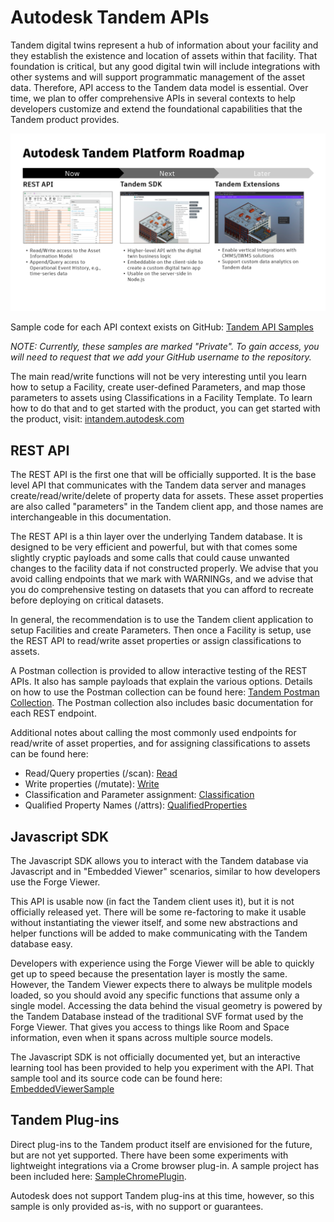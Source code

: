 # Autodesk Tandem APIs

Tandem digital twins represent a hub of information about your facility and they establish the existence and location of assets within that facility. That foundation is critical, but any good digital twin will include integrations with other systems and will support programmatic management of the asset data. Therefore, API access to the Tandem data model is essential.  Over time, we plan to offer comprehensive APIs in several contexts to help developers customize and extend the foundational capabilities that the Tandem product provides.

![API Contexts](./img/API_contexts.png)

Sample code for each API context exists on GitHub: [Tandem API Samples](https://github.com/autodesk-tandem)

_NOTE: Currently, these samples are marked "Private". To gain access, you will need to request that we add your GitHub username to the repository._

The main read/write functions will not be very interesting until you learn how to setup a Facility, create user-defined Parameters, and map those parameters to assets using Classifications in a Facility Template.  To learn how to do that and to get started with the product, you can get started with the product, visit: [intandem.autodesk.com](https://intandem.autodesk.com/)

## REST API
The REST API is the first one that will be officially supported.  It is the base level API that communicates with the Tandem data server and manages create/read/write/delete of property data for assets. These asset properties are also called "parameters" in the Tandem client app, and those names are interchangeable in this documentation.

The REST API is a thin layer over the underlying Tandem database.  It is designed to be very efficient and powerful, but with that comes some slightly cryptic payloads and some calls that could cause unwanted changes to the facility data if not constructed properly.  We advise that you avoid calling endpoints that we mark with WARNINGs, and we advise that you do comprehensive testing on datasets that you can afford to recreate before deploying on critical datasets.

In general, the recommendation is to use the Tandem client application to setup Facilities and create Parameters. Then once a Facility is setup, use the REST API to read/write asset properties or assign classifications to assets.

A Postman collection is provided to allow interactive testing of the REST APIs.  It also has sample payloads that explain the various options. Details on how to use the Postman collection can be found here: [Tandem Postman Collection](API_postman.md).  The Postman collection also includes basic documentation for each REST endpoint.

Additional notes about calling the most commonly used endpoints for read/write of asset properties, and for assigning classifications to assets can be found here:

- Read/Query properties (/scan): [Read](API_scan.md)
- Write properties (/mutate): [Write](API_mutate.md)
- Classification and Parameter assignment: [Classification](API_classification.md)
- Qualified Property Names (/attrs): [QualifiedProperties](API_attrs.md)

## Javascript SDK

The Javascript SDK allows you to interact with the Tandem database via Javascript and in "Embedded Viewer" scenarios, similar to how developers use the Forge Viewer. 

This API is usable now (in fact the Tandem client uses it), but it is not officially released yet.  There will be some re-factoring to make it usable without instantiating the viewer itself, and some new abstractions and helper functions will be added to make communicating with the Tandem database easy.

Developers with experience using the Forge Viewer will be able to quickly get up to speed because the presentation layer is mostly the same.  However, the Tandem Viewer expects there to always be mulitple models loaded, so you should avoid any specific functions that assume only a single model. Accessing the data behind the visual geometry is powered by the Tandem Database instead of the traditional SVF format used by the Forge Viewer. That gives you access to things like Room and Space information, even when it spans across multiple source models.

The Javascript SDK is not officially documented yet, but an interactive learning tool has been provided to help you experiment with the API. That sample tool and its source code can be found here: [EmbeddedViewerSample](https://github.com/autodesk-tandem/tandem-sample-emb-viewer)


## Tandem Plug-ins

Direct plug-ins to the Tandem product itself are envisioned for the future, but are not yet supported. There have been some experiments with lightweight integrations via a Crome browser plug-in.  A sample project has been included here: [SampleChromePlugin](https://github.com/autodesk-tandem/tandem-sample-chrome-ext).

Autodesk does not support Tandem plug-ins at this time, however, so this sample is only provided as-is, with no support or guarantees.
